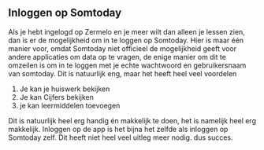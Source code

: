 ## Inloggen op Somtoday

Als je hebt ingelogd op Zermelo en je meer wilt dan alleen je lessen zien, dan is er de mogelijkheid om in te loggen op Somtoday. Hier is maar één manier voor, omdat Somtoday niet officieel de mogelijkheid geeft voor andere applicaties om data op te vragen, de enige manier om dit te omzeilen is om in te loggen met je echte wachtwoord en gebruikersnaam van somtoday. Dit is natuurlijk eng, maar het heeft heel veel voordelen
1) Je kan je huiswerk bekijken
2) Je kan Cijfers bekijken
3) je kan leermiddelen toevoegen

Dit is natuurlijk heel erg handig én makkelijk te doen, het is namelijk heel erg makkelijk. Inloggen op de app is het bijna het zelfde als inloggen op Somtoday zelf. Dit heeft niet heel veel uitleg meer nodig. dus succes.
